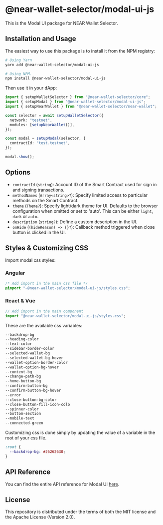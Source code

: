 # @near-wallet-selector/modal-ui-js

This is the Modal UI package for NEAR Wallet Selector.

## Installation and Usage

The easiest way to use this package is to install it from the NPM registry:

```bash
# Using Yarn
yarn add @near-wallet-selector/modal-ui-js

# Using NPM.
npm install @near-wallet-selector/modal-ui-js
```

Then use it in your dApp:

```ts
import { setupWalletSelector } from "@near-wallet-selector/core";
import { setupModal } from "@near-wallet-selector/modal-ui-js";
import { setupNearWallet } from "@near-wallet-selector/near-wallet";

const selector = await setupWalletSelector({
  network: "testnet",
  modules: [setupNearWallet()],
});

const modal = setupModal(selector, {
  contractId: "test.testnet",
});

modal.show();
```

## Options

- `contractId` (`string`): Account ID of the Smart Contract used for sign in and signing transactions.
- `methodNames` (`Array<string>?`): Specify limited access to particular methods on the Smart Contract.
- `theme` (`Theme?`): Specify light/dark theme for UI. Defaults to the browser configuration when omitted or set to 'auto'. This can be either `light`, `dark` or `auto`.
- `description` (`string?`): Define a custom description in the UI.
- `onHide` (`(hideReason) => {}?`): Callback method triggered when close button is clicked in the UI.


## Styles & Customizing CSS

Import modal css styles:

### Angular

```css
/* Add import in the main css file */
@import "~@near-wallet-selector/modal-ui-js/styles.css";
```

### React & Vue

```ts
// Add import in the main component
import "@near-wallet-selector/modal-ui-js/styles.css";
```

These are the available css variables:

```css
--backdrop-bg
--heading-color
--text-color
--sidebar-border-color
--selected-wallet-bg
--selected-wallet-bg-hover
--wallet-option-border-color
--wallet-option-bg-hover
--content-bg
--change-path-bg
--home-button-bg
--confirm-button-bg
--confirm-button-bg-hover
--error
--close-button-bg-color
--close-button-fill-icon-colo
--spinner-color
--bottom-section
--mobile-text
--connected-green
```

Customizing css is done simply by updating the value of a variable in the root of your css file.

```css
:root {
  --backdrop-bg: #26262630;
}
```

## API Reference

You can find the entire API reference for Modal UI [here](./docs/api/modal.md).

## License

This repository is distributed under the terms of both the MIT license and the Apache License (Version 2.0).
